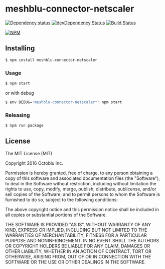 # meshblu-connector-netscaler

[![Dependency status](http://img.shields.io/david/octoblu/meshblu-connector-netscaler.svg?style=flat)](https://david-dm.org/octoblu/meshblu-connector-netscaler)
[![devDependency Status](http://img.shields.io/david/dev/octoblu/meshblu-connector-netscaler.svg?style=flat)](https://david-dm.org/octoblu/meshblu-connector-netscaler#info=devDependencies)
[![Build Status](http://img.shields.io/travis/octoblu/meshblu-connector-netscaler.svg?style=flat&branch=master)](https://travis-ci.org/octoblu/meshblu-connector-netscaler)

[![NPM](https://nodei.co/npm/meshblu-connector-netscaler.svg?style=flat)](https://npmjs.org/package/meshblu-connector-netscaler)

## Installing

```bash
$ npm install meshblu-connector-netscaler
```

### Usage

```bash
$ npm start
```

or with debug

```bash
$ env DEBUG='meshblu-connector-netscaler*' npm start
```

### Releasing

```bash
$ npm run package
```

## License

The MIT License (MIT)

Copyright 2016 Octoblu Inc.

Permission is hereby granted, free of charge, to any person obtaining a copy
of this software and associated documentation files (the "Software"), to deal
in the Software without restriction, including without limitation the rights
to use, copy, modify, merge, publish, distribute, sublicense, and/or sell
copies of the Software, and to permit persons to whom the Software is
furnished to do so, subject to the following conditions:

The above copyright notice and this permission notice shall be included in
all copies or substantial portions of the Software.

THE SOFTWARE IS PROVIDED "AS IS", WITHOUT WARRANTY OF ANY KIND, EXPRESS OR
IMPLIED, INCLUDING BUT NOT LIMITED TO THE WARRANTIES OF MERCHANTABILITY,
FITNESS FOR A PARTICULAR PURPOSE AND NONINFRINGEMENT. IN NO EVENT SHALL THE
AUTHORS OR COPYRIGHT HOLDERS BE LIABLE FOR ANY CLAIM, DAMAGES OR OTHER
LIABILITY, WHETHER IN AN ACTION OF CONTRACT, TORT OR OTHERWISE, ARISING FROM,
OUT OF OR IN CONNECTION WITH THE SOFTWARE OR THE USE OR OTHER DEALINGS IN
THE SOFTWARE.
